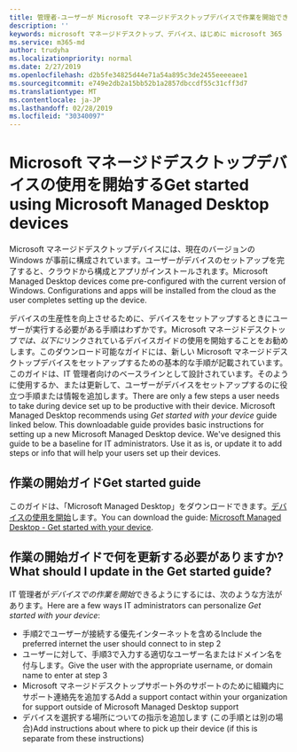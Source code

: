 ```yaml
---
title: 管理者-ユーザーが Microsoft マネージドデスクトップデバイスで作業を開始できるようにする
description: ''
keywords: microsoft マネージドデスクトップ、デバイス、はじめに microsoft 365
ms.service: m365-md
author: trudyha
ms.localizationpriority: normal
ms.date: 2/27/2019
ms.openlocfilehash: d2b5fe34825d44e71a54a895c3de2455eeeeaee1
ms.sourcegitcommit: e749e2db2a15bb52b1a2857dbccdf55c31cff3d7
ms.translationtype: MT
ms.contentlocale: ja-JP
ms.lasthandoff: 02/28/2019
ms.locfileid: "30340097"
---
```

# <a name="get-started-using-microsoft-managed-desktop-devices"></a><span data-ttu-id="e11ad-103">Microsoft マネージドデスクトップデバイスの使用を開始する</span><span class="sxs-lookup"><span data-stu-id="e11ad-103">Get started using Microsoft Managed Desktop devices</span></span>

<span data-ttu-id="e11ad-p101">Microsoft マネージドデスクトップデバイスには、現在のバージョンの Windows が事前に構成されています。ユーザーがデバイスのセットアップを完了すると、クラウドから構成とアプリがインストールされます。</span><span class="sxs-lookup"><span data-stu-id="e11ad-p101">Microsoft Managed Desktop devices come pre-configured with the current version of Windows. Configurations and apps will be installed from the cloud as the user completes setting up the device.</span></span> 
 
<span data-ttu-id="e11ad-p102">デバイスの生産性を向上させるために、デバイスをセットアップするときにユーザーが実行する必要がある手順はわずかです。Microsoft マネージドデスクトップ*では、以下に*リンクされているデバイスガイドの使用を開始することをお勧めします。このダウンロード可能なガイドには、新しい Microsoft マネージドデスクトップデバイスをセットアップするための基本的な手順が記載されています。このガイドは、IT 管理者向けのベースラインとして設計されています。そのように使用するか、または更新して、ユーザーがデバイスをセットアップするのに役立つ手順または情報を追加します。</span><span class="sxs-lookup"><span data-stu-id="e11ad-p102">There are only a few steps a user needs to take during device set up to be productive with their device. Microsoft Managed Desktop recommends using *Get started with your device* guide linked below. This downloadable guide provides basic instructions for setting up a new Microsoft Managed Desktop device. We've designed this guide to be a baseline for IT administrators. Use it as is, or update it to add steps or info that will help your users set up their devices.</span></span> 

## <a name="get-started-guide"></a><span data-ttu-id="e11ad-111">作業の開始ガイド</span><span class="sxs-lookup"><span data-stu-id="e11ad-111">Get started guide</span></span> 
<span data-ttu-id="e11ad-112">このガイドは、「Microsoft Managed Desktop」をダウンロードできます。[デバイスの使用を開始](https://www.microsoft.com/en-us/download/details.aspx?id=57918)します。</span><span class="sxs-lookup"><span data-stu-id="e11ad-112">You can download the guide: [Microsoft Managed Desktop - Get started with your device](https://www.microsoft.com/en-us/download/details.aspx?id=57918).</span></span>

## <a name="what-should-i-update-in-the-get-started-guide"></a><span data-ttu-id="e11ad-113">作業の開始ガイドで何を更新する必要がありますか?</span><span class="sxs-lookup"><span data-stu-id="e11ad-113">What should I update in the Get started guide?</span></span>

<span data-ttu-id="e11ad-114">IT 管理者が*デバイスでの作業を開始*できるようにするには、次のような方法があります。</span><span class="sxs-lookup"><span data-stu-id="e11ad-114">Here are a few ways IT administrators can personalize *Get started with your device*:</span></span>
- <span data-ttu-id="e11ad-115">手順2でユーザーが接続する優先インターネットを含める</span><span class="sxs-lookup"><span data-stu-id="e11ad-115">Include the preferred internet the user should connect to in step 2</span></span>
- <span data-ttu-id="e11ad-116">ユーザーに対して、手順3で入力する適切なユーザー名またはドメイン名を付与します。</span><span class="sxs-lookup"><span data-stu-id="e11ad-116">Give the user with the appropriate username, or domain name to enter at step 3</span></span>
- <span data-ttu-id="e11ad-117">Microsoft マネージドデスクトップサポート外のサポートのために組織内にサポート連絡先を追加する</span><span class="sxs-lookup"><span data-stu-id="e11ad-117">Add a support contact within your organization for support outside of Microsoft Managed Desktop support</span></span>
- <span data-ttu-id="e11ad-118">デバイスを選択する場所についての指示を追加します (この手順とは別の場合)</span><span class="sxs-lookup"><span data-stu-id="e11ad-118">Add instructions about where to pick up their device (if this is separate from these instructions)</span></span>

